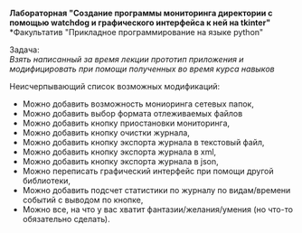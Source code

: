 **Лабораторная "Создание программы мониторинга директории с помощью watchdog и графического интерфейса к ней на tkinter"**  
*Факультатив "Прикладное программирование на языке python" 


Задача:  
*Взять написанный за время лекции прототип приложения и модифицировать при помощи полученных во время курса навыков*    

Неисчерпывающий список возможных модификаций:  
 * Можно добавить возможность мониоринга сетевых папок,
 * Можно добавить выбор формата отлеживаемых файлов
 * Можно добавить кнопку приостановки мониторинга,
 * Можно добавить кнопку очистки журнала,
 * Можно добавить кнопку экспорта журнала в текстовый файл,
 * Можно добавить кнопку экспорта журнала в xml,
 * Можно добавить кнопку экспорта журнала в json,
 * Можно переписать графический интерфейс при помощи другой библиотеки,
 * Можно добавить подсчет статистики по журналу по видам/времени событий с выводом по кнопке,
 * Можно все, на что у вас хватит фантазии/желания/умения (но что-то обязательно сделать).
